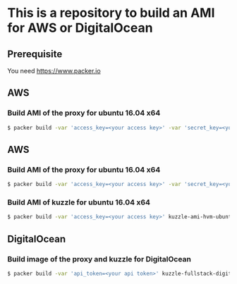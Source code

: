 # This is a repository to build an AMI for AWS or DigitalOcean

## Prerequisite

You need https://www.packer.io

## AWS

### Build AMI of the proxy for ubuntu 16.04 x64

```sh
$ packer build -var 'access_key=<your access key>' -var 'secret_key=<your secret key>' kuzzle-proxy-ami-hvm-ubuntu-16.04-x64.json
```

## AWS

### Build AMI of the proxy for ubuntu 16.04 x64

```sh
$ packer build -var 'access_key=<your access key>' -var 'secret_key=<your secret key>' kuzzle-proxy-ami-hvm-ubuntu-16.04-x64.json
```

### Build AMI of kuzzle for ubuntu 16.04 x64

```sh
$ packer build -var 'access_key=<your access key>' kuzzle-ami-hvm-ubuntu-16.04-x64.json
```

## DigitalOcean

### Build image of the proxy and kuzzle for DigitalOcean

```sh
$ packer build -var 'api_token=<your api token>' kuzzle-fullstack-digitalocean-ubuntu-16.04-x64.json
```